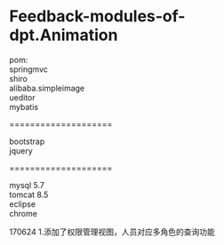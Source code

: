 # Feedback-modules-of-dpt.Animation

pom:<br>
springmvc<br>
shiro<br>
alibaba.simpleimage<br>
ueditor<br>
mybatis<br>

====================<br>

bootstrap<br>
jquery<br>

====================<br>

mysql 5.7<br>
tomcat 8.5<br>
eclipse<br>
chrome<br>

170624
1.添加了权限管理视图，人员对应多角色的查询功能<br>
